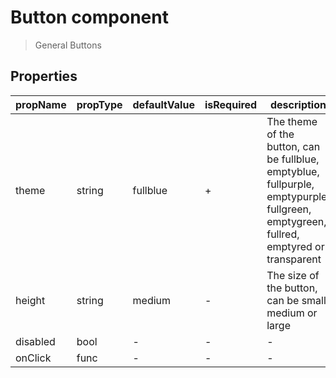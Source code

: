 # Button component

> General Buttons

## Properties

| propName | propType | defaultValue | isRequired | description |
|----------|----------|--------------|------------|-------------|
| theme | string | fullblue | + | The theme of the button, can be fullblue, emptyblue, fullpurple, emptypurple, fullgreen, emptygreen, fullred, emptyred or transparent
| height | string | medium | - | The size of the button, can be small, medium or large |
| disabled | bool | - | - | - |
| onClick | func | - | - | - |
